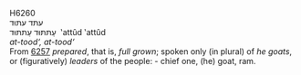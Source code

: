 <body>
  <p>H6260<br>  עתּד    עתּוּד  <br> עַתּתּּוּד  עַתּתּּוּד  ‎  ‛attûd  ‛attûd  <br><i>at-tood‘,</i> <i>at-tood‘ </i><br>From <a href="h6257.htm">6257</a>  <i>prepared</i>, that is, <i>full</i> <i>grown</i>; spoken only (in plural) of <i>he</i> <i>goats</i>, or (figuratively) <i>leaders</i> of the people: - chief one, (he) goat, ram.<br></p>
 </body>